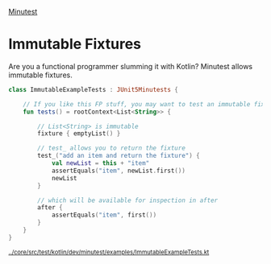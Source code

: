 [Minutest](README.md)

# Immutable Fixtures

Are you a functional programmer slumming it with Kotlin? Minutest allows immutable fixtures.

[start-insert]: <../core/src/test/kotlin/dev/minutest/examples/ImmutableExampleTests.kt>
```kotlin
class ImmutableExampleTests : JUnit5Minutests {

    // If you like this FP stuff, you may want to test an immutable fixture.
    fun tests() = rootContext<List<String>> {

        // List<String> is immutable
        fixture { emptyList() }

        // test_ allows you to return the fixture
        test_("add an item and return the fixture") {
            val newList = this + "item"
            assertEquals("item", newList.first())
            newList
        }

        // which will be available for inspection in after
        after {
            assertEquals("item", first())
        }
    }
}
```
<small>[../core/src/test/kotlin/dev/minutest/examples/ImmutableExampleTests.kt](../core/src/test/kotlin/dev/minutest/examples/ImmutableExampleTests.kt)</small>

[end-insert]: <>

